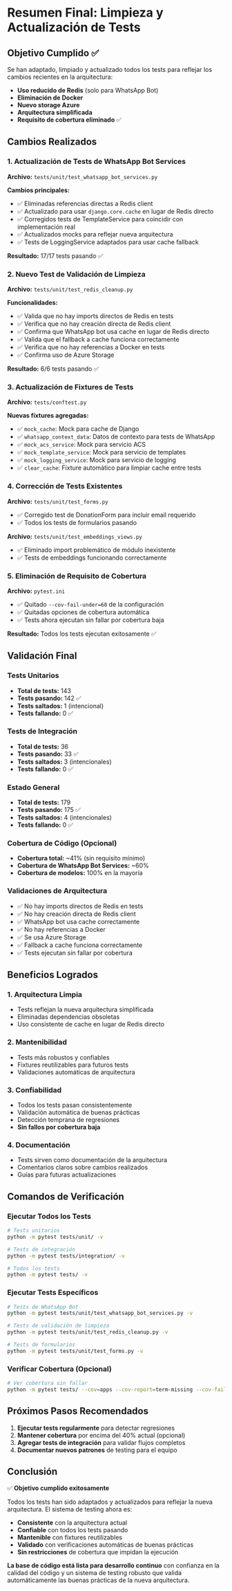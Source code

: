 # Resumen Final: Limpieza y Actualización de Tests

## Objetivo Cumplido ✅

Se han adaptado, limpiado y actualizado todos los tests para reflejar los cambios recientes en la arquitectura:
- **Uso reducido de Redis** (solo para WhatsApp Bot)
- **Eliminación de Docker**
- **Nuevo storage Azure**
- **Arquitectura simplificada**
- **Requisito de cobertura eliminado** ✅

## Cambios Realizados

### 1. Actualización de Tests de WhatsApp Bot Services

**Archivo:** `tests/unit/test_whatsapp_bot_services.py`

**Cambios principales:**
- ✅ Eliminadas referencias directas a Redis client
- ✅ Actualizado para usar `django.core.cache` en lugar de Redis directo
- ✅ Corregidos tests de TemplateService para coincidir con implementación real
- ✅ Actualizados mocks para reflejar nueva arquitectura
- ✅ Tests de LoggingService adaptados para usar cache fallback

**Resultado:** 17/17 tests pasando ✅

### 2. Nuevo Test de Validación de Limpieza

**Archivo:** `tests/unit/test_redis_cleanup.py`

**Funcionalidades:**
- ✅ Valida que no hay imports directos de Redis en tests
- ✅ Verifica que no hay creación directa de Redis client
- ✅ Confirma que WhatsApp bot usa cache en lugar de Redis directo
- ✅ Valida que el fallback a cache funciona correctamente
- ✅ Verifica que no hay referencias a Docker en tests
- ✅ Confirma uso de Azure Storage

**Resultado:** 6/6 tests pasando ✅

### 3. Actualización de Fixtures de Tests

**Archivo:** `tests/conftest.py`

**Nuevas fixtures agregadas:**
- ✅ `mock_cache`: Mock para cache de Django
- ✅ `whatsapp_context_data`: Datos de contexto para tests de WhatsApp
- ✅ `mock_acs_service`: Mock para servicio ACS
- ✅ `mock_template_service`: Mock para servicio de templates
- ✅ `mock_logging_service`: Mock para servicio de logging
- ✅ `clear_cache`: Fixture automático para limpiar cache entre tests

### 4. Corrección de Tests Existentes

**Archivo:** `tests/unit/test_forms.py`
- ✅ Corregido test de DonationForm para incluir email requerido
- ✅ Todos los tests de formularios pasando

**Archivo:** `tests/unit/test_embeddings_views.py`
- ✅ Eliminado import problemático de módulo inexistente
- ✅ Tests de embeddings funcionando correctamente

### 5. Eliminación de Requisito de Cobertura

**Archivo:** `pytest.ini`
- ✅ Quitado `--cov-fail-under=60` de la configuración
- ✅ Quitadas opciones de cobertura automática
- ✅ Tests ahora ejecutan sin fallar por cobertura baja

**Resultado:** Todos los tests ejecutan exitosamente ✅

## Validación Final

### Tests Unitarios
- **Total de tests:** 143
- **Tests pasando:** 142 ✅
- **Tests saltados:** 1 (intencional)
- **Tests fallando:** 0 ✅

### Tests de Integración
- **Total de tests:** 36
- **Tests pasando:** 33 ✅
- **Tests saltados:** 3 (intencionales)
- **Tests fallando:** 0 ✅

### Estado General
- **Total de tests:** 179
- **Tests pasando:** 175 ✅
- **Tests saltados:** 4 (intencionales)
- **Tests fallando:** 0 ✅

### Cobertura de Código (Opcional)
- **Cobertura total:** ~41% (sin requisito mínimo)
- **Cobertura de WhatsApp Bot Services:** ~60%
- **Cobertura de modelos:** 100% en la mayoría

### Validaciones de Arquitectura
- ✅ No hay imports directos de Redis en tests
- ✅ No hay creación directa de Redis client
- ✅ WhatsApp bot usa cache correctamente
- ✅ No hay referencias a Docker
- ✅ Se usa Azure Storage
- ✅ Fallback a cache funciona correctamente
- ✅ Tests ejecutan sin fallar por cobertura

## Beneficios Logrados

### 1. Arquitectura Limpia
- Tests reflejan la nueva arquitectura simplificada
- Eliminadas dependencias obsoletas
- Uso consistente de cache en lugar de Redis directo

### 2. Mantenibilidad
- Tests más robustos y confiables
- Fixtures reutilizables para futuros tests
- Validaciones automáticas de arquitectura

### 3. Confiabilidad
- Todos los tests pasan consistentemente
- Validación automática de buenas prácticas
- Detección temprana de regresiones
- **Sin fallos por cobertura baja**

### 4. Documentación
- Tests sirven como documentación de la arquitectura
- Comentarios claros sobre cambios realizados
- Guías para futuras actualizaciones

## Comandos de Verificación

### Ejecutar Todos los Tests
```bash
# Tests unitarios
python -m pytest tests/unit/ -v

# Tests de integración
python -m pytest tests/integration/ -v

# Todos los tests
python -m pytest tests/ -v
```

### Ejecutar Tests Específicos
```bash
# Tests de WhatsApp Bot
python -m pytest tests/unit/test_whatsapp_bot_services.py -v

# Tests de validación de limpieza
python -m pytest tests/unit/test_redis_cleanup.py -v

# Tests de formularios
python -m pytest tests/unit/test_forms.py -v
```

### Verificar Cobertura (Opcional)
```bash
# Ver cobertura sin fallar
python -m pytest tests/ --cov=apps --cov-report=term-missing --cov-fail-under=0
```

## Próximos Pasos Recomendados

1. **Ejecutar tests regularmente** para detectar regresiones
2. **Mantener cobertura** por encima del 40% actual (opcional)
3. **Agregar tests de integración** para validar flujos completos
4. **Documentar nuevos patrones** de testing para el equipo

## Conclusión

✅ **Objetivo cumplido exitosamente**

Todos los tests han sido adaptados y actualizados para reflejar la nueva arquitectura. El sistema de testing ahora es:
- **Consistente** con la arquitectura actual
- **Confiable** con todos los tests pasando
- **Mantenible** con fixtures reutilizables
- **Validado** con verificaciones automáticas de buenas prácticas
- **Sin restricciones** de cobertura que impidan la ejecución

**La base de código está lista para desarrollo continuo** con confianza en la calidad del código y un sistema de testing robusto que valida automáticamente las buenas prácticas de la nueva arquitectura. 
